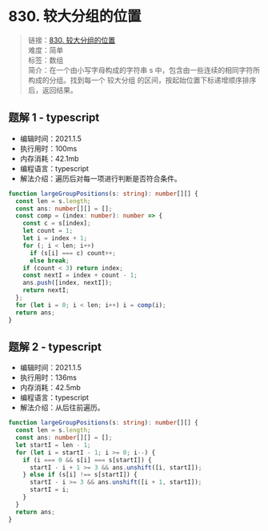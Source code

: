 # 830. 较大分组的位置

> 链接：[830. 较大分组的位置](https://leetcode-cn.com/problems/positions-of-large-groups/)  
> 难度：简单  
> 标签：数组  
> 简介：在一个由小写字母构成的字符串 s 中，包含由一些连续的相同字符所构成的分组。找到每一个 较大分组 的区间，按起始位置下标递增顺序排序后，返回结果。

## 题解 1 - typescript

- 编辑时间：2021.1.5
- 执行用时：100ms
- 内存消耗：42.1mb
- 编程语言：typescript
- 解法介绍：遍历后对每一项进行判断是否符合条件。

```typescript
function largeGroupPositions(s: string): number[][] {
  const len = s.length;
  const ans: number[][] = [];
  const comp = (index: number): number => {
    const c = s[index];
    let count = 1;
    let i = index + 1;
    for (; i < len; i++)
      if (s[i] === c) count++;
      else break;
    if (count < 3) return index;
    const nextI = index + count - 1;
    ans.push([index, nextI]);
    return nextI;
  };
  for (let i = 0; i < len; i++) i = comp(i);
  return ans;
}
```

## 题解 2 - typescript

- 编辑时间：2021.1.5
- 执行用时：136ms
- 内存消耗：42.5mb
- 编程语言：typescript
- 解法介绍：从后往前遍历。

```typescript
function largeGroupPositions(s: string): number[][] {
  const len = s.length;
  const ans: number[][] = [];
  let startI = len - 1;
  for (let i = startI - 1; i >= 0; i--) {
    if (i === 0 && s[i] === s[startI]) {
      startI - i + 1 >= 3 && ans.unshift([i, startI]);
    } else if (s[i] !== s[startI]) {
      startI - i >= 3 && ans.unshift([i + 1, startI]);
      startI = i;
    }
  }
  return ans;
}
```
